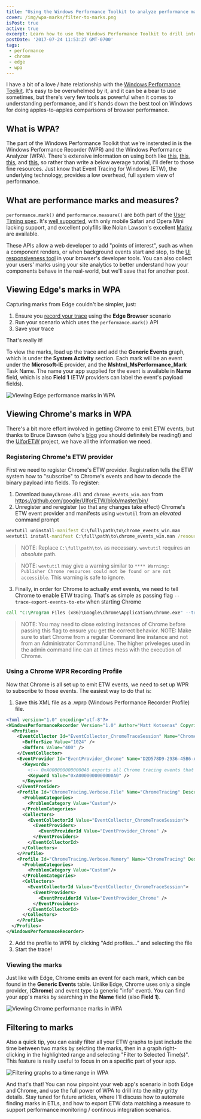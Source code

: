 ```yaml
---
title: "Using the Windows Performance Toolkit to analyze performance marks on Edge and Chrome"
cover: /img/wpa-marks/filter-to-marks.png
isPost: true
active: true
excerpt: Learn how to use the Windows Performance Toolkit to drill into web app scenarios using performance.mark
postDate: '2017-07-24 11:53:27 GMT-0700'
tags:
 - performance
 - chrome
 - edge
 - wpa
---
```


I have a bit of a love / hate relationship with the [Windows Performance Toolkit][wpt]. It's easy to be overwhelmed by
it, and it can be a bear to use sometimes, but there's very few tools as powerful when it comes to understanding
performance, and it's hands down the best tool on Windows for doing apples-to-apples comparisons of browser performance.

## What is WPA?

The part of the Windows Performance Toolkit that we're instersted in is the Windows Performance Recorder (WPR) and the
Windows Performance Analyzer (WPA). There's extensive information on using both like [this][todd-wpt], [this][tobin-wpt],
[this][msdn-perf], and [this][msdn-memory], so rather than write a below average tutorial, I'll defer to those fine resources.
Just know that Event Tracing for Windows (ETW), the underlying technology, provides a low overhead, full system view of
performance.

## What are performance marks and measures?

`performance.mark()` and `performance.measure()` are both part of the [User Timing spec][user-timing-spec]. It's
[well supported][caniuse], with only mobile Safari and Opera Mini lacking support, and excellent polyfills like Nolan Lawson's
excellent [Marky][marky] are available.

These APIs allow a web developer to add "points of interest", such as when a component renders, or when background events
start and stop, to the [UI responsiveness tool][f12-responsiveness] in your browser's developer tools. You can also collect
your users' marks using your site analytics to better understand how your components behave in the real-world, but we'll save
that for another post.

## Viewing Edge's marks in WPA

Capturing marks from Edge couldn't be simpler, just:

1. Ensure you [record your trace][todd-wpt] using the **Edge Browser** scenario
2. Run your scenario which uses the `performance.mark()` API
3. Save your trace

That's really it!

To view the marks, load up the trace and add the **Generic Events** graph, which is under the **System Activity** section.
Each mark will be an event under the **Microsoft-IE** provider, and the **Mshtml_MsPerformance_Mark** Task Name. The name
your app supplied for the event is available in **Name** field, which is also **Field 1** (ETW providers can label the
event's payload fields).

![Viewing Edge performance marks in WPA][wpa-marks-edge]

## Viewing Chrome's marks in WPA

There's a bit more effort involved in getting Chrome to emit ETW events, but thanks to Bruce Dawson (who's
[blog][randomascii] you should definitely be reading!) and the [UIforETW][uiforetw] project, we have all the information
we need.

### Registering Chrome's ETW provider

First we need to register Chrome's ETW provider. Registration tells the ETW system how to "subscribe" to Chrome's events
and how to decode the binary payload into fields. To register:

1. Download `DummyChrome.dll` and `chrome_events_win.man` from https://github.com/google/UIforETW/blob/master/bin/
2. Unregister and reregister (so that any changes take effect) Chrome's ETW event provider and manifests using `wevtutil` from an _elevated_ command prompt

```cmd
wevtutil uninstall-manifest C:\full\path\to\chrome_events_win.man
wevtutil install-manifest C:\full\path\to\chrome_events_win.man /resourceFilePath:C:\full\path\to\DummyChrome.dll /messageFilePath:C:\full\path\to\DummyChrome.dll
```

> NOTE: Replace `C:\full\path\to\` as necessary. `wevtutil` requires an _absolute_ path.

> NOTE: `wevtutil` may give a warning similar to `**** Warning: Publisher Chrome resources could not be found or are not accessible`. This warning is safe to ignore.

3. Finally, in order for Chrome to actually _emit_ events, we need to tell Chrome to enable ETW tracing. That's as simple
as passing flag `--trace-export-events-to-etw` when starting Chrome

```cmd
call "C:\Program Files (x86)\Google\Chrome\Application\chrome.exe" --trace-export-events-to-etw
```

> NOTE: You may need to close existing instances of Chrome before passing this flag to ensure you get the correct behavior.
> NOTE: Make sure to start Chrome from a regular Command line instance and not from an Administrator Command Line. The higher priveleges used in the admin command line can at times mess with the execution of Chrome.

### Using a Chrome WPR Recording Profile

Now that Chrome is all set up to emit ETW events, we need to set up WPR to subscribe to those events. The easiest way to
do that is:

1. Save this XML file as a .wprp (Windows Performance Recorder Profile) file.

```xml
<?xml version="1.0" encoding="utf-8"?>
<WindowsPerformanceRecorder Version="1.0" Author="Matt Kotsenas" Copyright="Microsoft Corporation" Company="Microsoft Corporation">
  <Profiles>
    <EventCollector Id="EventCollector_ChromeTraceSession" Name="ChromeTraceSession">
      <BufferSize Value="1024" />
      <Buffers Value="400" />
    </EventCollector>
    <EventProvider Id="EventProvider_Chrome" Name="D2D578D9-2936-45B6-A09f-30E32715F42D">
      <Keywords>
        <!-- 0xA0000000000000A0 exports all Chrome tracing events that are enabled by default. See https://codereview.chromium.org/1176243016 for more info -->
        <Keyword Value="0xA0000000000000A0" />
      </Keywords>
    </EventProvider>
    <Profile Id="ChromeTracing.Verbose.File" Name="ChromeTracing" Description="Chrome tracing" LoggingMode="File" DetailLevel="Verbose">
      <ProblemCategories>
        <ProblemCategory Value="Custom"/>
      </ProblemCategories>
      <Collectors>
        <EventCollectorId Value="EventCollector_ChromeTraceSession">
          <EventProviders>
            <EventProviderId Value="EventProvider_Chrome" />
          </EventProviders>
        </EventCollectorId>
      </Collectors>
    </Profile>
    <Profile Id="ChromeTracing.Verbose.Memory" Name="ChromeTracing" Description="Chrome tracing" LoggingMode="Memory" DetailLevel="Verbose">
      <ProblemCategories>
        <ProblemCategory Value="Custom"/>
      </ProblemCategories>
      <Collectors>
        <EventCollectorId Value="EventCollector_ChromeTraceSession">
          <EventProviders>
            <EventProviderId Value="EventProvider_Chrome" />
          </EventProviders>
        </EventCollectorId>
      </Collectors>
    </Profile>
  </Profiles>
</WindowsPerformanceRecorder>
```

2. Add the profile to WPR by clicking "Add profiles..." and selecting the file
3. Start the trace!

### Viewing the marks

Just like with Edge, Chrome emits an event for each mark, which can be found in the **Generic Events** table. Unlike Edge, Chrome
uses only a single provider, (**Chrome**) and event type (a generic "info" event). You can find your app's marks by searching
in the **Name** field (also **Field 1**).

![Viewing Chrome performance marks in WPA][wpa-marks-chrome]

## Filtering to marks

Also a quick tip, you can easily filter all your ETW graphs to just include the time between two marks by selcting the marks,
then in a graph right-clicking in the highlighted range and selecting "Filter to Selected Time(s)". This feature is really
useful to focus in on a specific part of your app.

![Filtering graphs to a time range in WPA][wpa-filtering]

And that's that! You can now pinpoint your web app's scenario in both Edge and Chrome, and use the full power of WPA
to drill into the nitty gritty details. Stay tuned for future articles, where I'll discuss how to automate finding
marks in ETLs, and how to export ETW data matching a measure to support performance monitoring / continous integration
scenarios.


[wpt]: https://docs.microsoft.com/en-us/windows-hardware/test/wpt/index
[todd-wpt]: https://blogs.windows.com/msedgedev/2016/05/11/top-down-analysis-wpt
[tobin-wpt]: https://channel9.msdn.com/Events/Build/2013/3-068
[msdn-perf]: https://docs.microsoft.com/en-us/windows-hardware/test/wpt/optimizing-performance-and-responsiveness
[msdn-memory]: https://docs.microsoft.com/en-us/windows-hardware/test/wpt/memory-footprint-optimization
[user-timing-spec]: https://developer.mozilla.org/en-US/docs/Web/API/User_Timing_API
[caniuse]: http://caniuse.com/#feat=user-timing
[marky]: https://github.com/nolanlawson/marky
[f12-responsiveness]: https://msdn.microsoft.com/en-us/library/dn255009(v=vs.85).aspx
[randomascii]: https://randomascii.wordpress.com/
[uiforetw]: https://github.com/google/UIforETW

[wpa-marks-edge]: /img/wpa-marks/edge-marks.png
[wpa-marks-chrome]: /img/wpa-marks/chrome-marks.png
[wpa-filtering]: /img/wpa-marks/filter-to-marks.png

